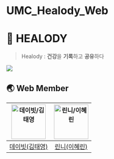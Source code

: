 # UMC_Healody_Web
# 🧬 HEALODY
> Healody : **건강**을 **기록**하고 **공유**하다
<img src="https://github.com/limjustin/Healody_README/assets/55044278/d9662c6e-bad9-4e06-a84c-6d992262e4ce">


## 🌏 Web Member
| <img src="https://avatars.githubusercontent.com/u/23547185?v=4" width=90px alt="데이빗/김태영"/>  | <img src="https://avatars.githubusercontent.com/u/104756460?v=4" width=90px alt="린니/이혜린"/>  | 
| :-----: | :-----: |
| [데이빗(김태영)](https://github.com/kimtaeyoung201910794) | [린니(이혜린)](https://github.com/HYERINI)  | 
<br>
